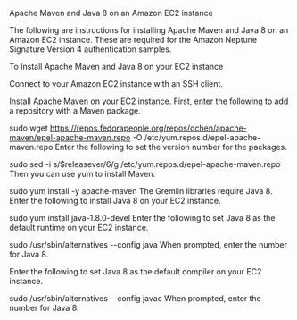 Apache Maven and Java 8 on an Amazon EC2 instance

The following are instructions for installing Apache Maven and Java 8 on an Amazon EC2 instance. These are required for the Amazon Neptune Signature Version 4 authentication samples.

To Install Apache Maven and Java 8 on your EC2 instance

Connect to your Amazon EC2 instance with an SSH client.

Install Apache Maven on your EC2 instance. First, enter the following to add a repository with a Maven package.

sudo wget https://repos.fedorapeople.org/repos/dchen/apache-maven/epel-apache-maven.repo -O /etc/yum.repos.d/epel-apache-maven.repo
Enter the following to set the version number for the packages.

sudo sed -i s/\$releasever/6/g /etc/yum.repos.d/epel-apache-maven.repo
Then you can use yum to install Maven.

sudo yum install -y apache-maven
The Gremlin libraries require Java 8. Enter the following to install Java 8 on your EC2 instance.

sudo yum install java-1.8.0-devel
Enter the following to set Java 8 as the default runtime on your EC2 instance.

sudo /usr/sbin/alternatives --config java
When prompted, enter the number for Java 8.

Enter the following to set Java 8 as the default compiler on your EC2 instance.

sudo /usr/sbin/alternatives --config javac
When prompted, enter the number for Java 8.
